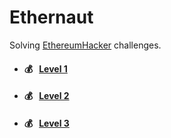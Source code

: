 # Ethernaut

Solving [EthereumHacker](https://ethereumhacker.com/) challenges.

- #### 💰 &nbsp;&nbsp;[Level 1](https://github.com/Farber98/ctf-ethereum-hacker/tree/master/level1)
- #### 💰 &nbsp;&nbsp;[Level 2](https://github.com/Farber98/ctf-ethereum-hacker/tree/master/level2)
- #### 💰 &nbsp;&nbsp;[Level 3](https://github.com/Farber98/ctf-ethereum-hacker/tree/master/level3)
